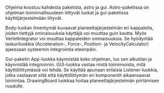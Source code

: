 Ohjelma koostuu kahdesta paketista, astro ja gui. Astro-paketissa on ohjelman toiminnallisuuteen liittyvät luokat
ja gui-paketissa käyttöjärjestelmään liityvät.

Body-luokan ilmentymät kuvaavat planeettajärjestelmän eri kappaleita, joiden tiettyjä ominaisuuksia käyttäjä voi muuttaa
guin kautta. Myös VerletIntegrator voi muuttaa kappaleiden ominaisuuksia. Se hyödyntää laskuriluokkia (Acceleration-, Force-,
Position- ja VelocityCalculator) ajaessaan systeemin integrointia eteenpäin.

Gui-paketin App-luokka käynnistää koko ohjelman, luo sen alkutilan ja käynnistää integroinnin. GUI-luokka vastaa niistä
toiminnoista, mitä käyttöliittymässä voi tehdä. Se käyttää apunaan erilaisia Listener-luokkia, jotka vastaavat siitä että
käyttöliittymän eri komponentit aikaansaavat toimintaa. DrawingBoard luokkaa hoitaa planeettajärjestelmän piirtämisen ruudulle.
